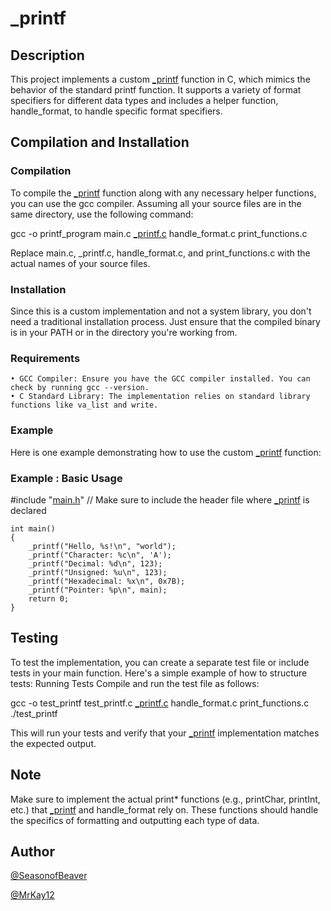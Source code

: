 # _printf

## Description

This project implements a custom [_printf](https://github.com/SeasonofBeaver/holbertonschool-printf/blob/main/_printf.c)
function in C, which mimics the behavior of the standard printf function. It supports a variety of format specifiers for different data types and includes a helper function, handle_format, to handle specific format specifiers.

## Compilation and Installation

### Compilation

To compile the [_printf](https://github.com/SeasonofBeaver/holbertonschool-printf/blob/main/_printf.c) function along with any necessary helper functions, you can use the gcc compiler. Assuming all your source files are in the same directory, use the following command:

gcc -o printf_program main.c [_printf.c](https://github.com/SeasonofBeaver/holbertonschool-printf/blob/main/_printf.c) handle_format.c print_functions.c

Replace main.c, _printf.c, handle_format.c, and print_functions.c with the actual names of your source files.

### Installation

Since this is a custom implementation and not a system library, you don't need a traditional installation process. Just ensure that the compiled binary is in your PATH or in the directory you're working from.

### Requirements

    • GCC Compiler: Ensure you have the GCC compiler installed. You can check by running gcc --version.
    • C Standard Library: The implementation relies on standard library functions like va_list and write.

### Example

Here is one example demonstrating how to use the custom [_printf](https://github.com/SeasonofBeaver/holbertonschool-printf/blob/main/_printf.c) function:

### Example : Basic Usage

#include "[main.h](https://github.com/SeasonofBeaver/holbertonschool-printf/blob/main/main.h")"  // Make sure to include the header file where [_printf](https://github.com/SeasonofBeaver/holbertonschool-printf/blob/main/_printf.c) is declared


```
int main()
{
    _printf("Hello, %s!\n", "world");
    _printf("Character: %c\n", 'A');
    _printf("Decimal: %d\n", 123);
    _printf("Unsigned: %u\n", 123);
    _printf("Hexadecimal: %x\n", 0x7B);
    _printf("Pointer: %p\n", main);
    return 0;
} 
```

## Testing

To test the implementation, you can create a separate test file or include tests in your main function. Here's a simple example of how to structure tests:
Running Tests
Compile and run the test file as follows:

gcc -o test_printf test_printf.c [_printf.c](https://github.com/SeasonofBeaver/holbertonschool-printf/blob/main/_printf.c) handle_format.c print_functions.c
./test_printf

This will run your tests and verify that your [_printf](https://github.com/SeasonofBeaver/holbertonschool-printf/blob/main/_printf.c) implementation matches the expected output.

## Note

Make sure to implement the actual print* functions (e.g., printChar, printInt, etc.) that [_printf](https://github.com/SeasonofBeaver/holbertonschool-printf/blob/main/_printf.c) and handle_format rely on. These functions should handle the specifics of formatting and outputting each type of data.

## Author 

[@SeasonofBeaver](https://github.com/SeasonofBeaver)

[@MrKay12](https://github.com/MrKay12)
 
